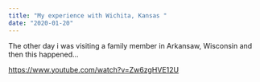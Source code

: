 ```yaml
---
title: "My experience with Wichita, Kansas "
date: "2020-01-20"
---
```


The other day i was visiting a family member in Arkansaw, Wisconsin and then this happened...

<a> https://www.youtube.com/watch?v=Zw6zgHVE12U </a>

